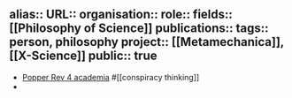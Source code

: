 alias::
URL::
organisation::
role::
fields:: [[Philosophy of Science]] 
publications:: 
tags:: person, philosophy
project:: [[Metamechanica]], [[X-Science]] 
public:: true
-
- [Popper Rev 4 academia](https://philpapers.org/archive/PIGPRO.pdf) #[[conspiracy thinking]]
-